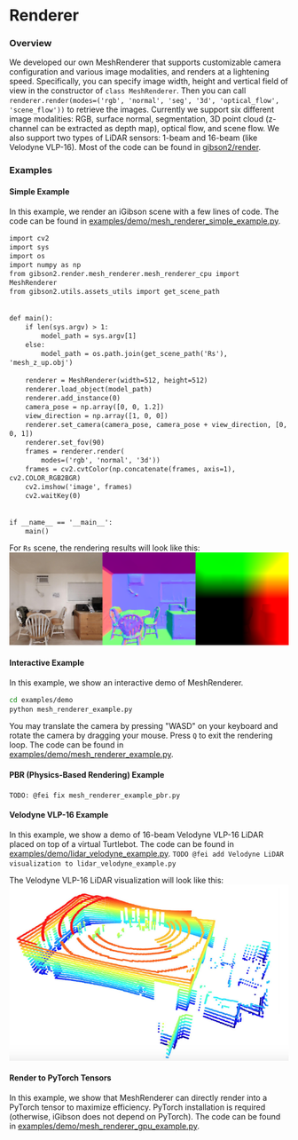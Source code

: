 # Renderer

### Overview

We developed our own MeshRenderer that supports customizable camera configuration and various image modalities, and renders at a lightening speed. Specifically, you can specify image width, height and vertical field of view in the constructor of `class MeshRenderer`. Then you can call `renderer.render(modes=('rgb', 'normal', 'seg', '3d', 'optical_flow', 'scene_flow'))` to retrieve the images. Currently we support six different image modalities: RGB, surface normal, segmentation, 3D point cloud (z-channel can be extracted as depth map), optical flow, and scene flow. We also support two types of LiDAR sensors: 1-beam and 16-beam (like Velodyne VLP-16). Most of the code can be found in [gibson2/render](https://github.com/StanfordVL/iGibson/tree/master/gibson2/render).

### Examples

#### Simple Example

In this example, we render an iGibson scene with a few lines of code. The code can be found in [examples/demo/mesh_renderer_simple_example.py](https://github.com/StanfordVL/iGibson/blob/master/examples/demo/mesh_renderer_simple_example.py).

```
import cv2
import sys
import os
import numpy as np
from gibson2.render.mesh_renderer.mesh_renderer_cpu import MeshRenderer
from gibson2.utils.assets_utils import get_scene_path


def main():
    if len(sys.argv) > 1:
        model_path = sys.argv[1]
    else:
        model_path = os.path.join(get_scene_path('Rs'), 'mesh_z_up.obj')

    renderer = MeshRenderer(width=512, height=512)
    renderer.load_object(model_path)
    renderer.add_instance(0)
    camera_pose = np.array([0, 0, 1.2])
    view_direction = np.array([1, 0, 0])
    renderer.set_camera(camera_pose, camera_pose + view_direction, [0, 0, 1])
    renderer.set_fov(90)
    frames = renderer.render(
        modes=('rgb', 'normal', '3d'))
    frames = cv2.cvtColor(np.concatenate(frames, axis=1), cv2.COLOR_RGB2BGR)
    cv2.imshow('image', frames)
    cv2.waitKey(0)


if __name__ == '__main__':
    main()
```

For `Rs` scene, the rendering results will look like this:
![renderer.png](images/renderer.png)

#### Interactive Example

In this example, we show an interactive demo of MeshRenderer.

```bash
cd examples/demo
python mesh_renderer_example.py
```
You may translate the camera by pressing "WASD" on your keyboard and rotate the camera by dragging your mouse. Press `Q` to exit the rendering loop. The code can be found in [examples/demo/mesh_renderer_example.py](https://github.com/StanfordVL/iGibson/blob/master/examples/demo/mesh_renderer_example.py).

#### PBR (Physics-Based Rendering) Example

`TODO: @fei fix mesh_renderer_example_pbr.py`

#### Velodyne VLP-16 Example
In this example, we show a demo of 16-beam Velodyne VLP-16 LiDAR placed on top of a virtual Turtlebot. The code can be found in [examples/demo/lidar_velodyne_example.py](https://github.com/StanfordVL/iGibson/blob/master/examples/demo/lidar_velodyne_example.py).
`TODO @fei add Velodyne LiDAR visualization to lidar_velodyne_example.py`

The Velodyne VLP-16 LiDAR visualization will look like this:
![lidar_velodyne.png](images/lidar_velodyne.png)

#### Render to PyTorch Tensors

In this example, we show that MeshRenderer can directly render into a PyTorch tensor to maximize efficiency. PyTorch installation is required (otherwise, iGibson does not depend on PyTorch). The code can be found in [examples/demo/mesh_renderer_gpu_example.py](https://github.com/StanfordVL/iGibson/blob/master/examples/demo/mesh_renderer_gpu_example.py).

